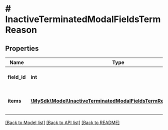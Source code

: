 # # InactiveTerminatedModalFieldsTermReason

## Properties

Name | Type | Description | Notes
------------ | ------------- | ------------- | -------------
**field_id** | **int** | ID of the termination reason field | [optional]
**items** | [**\MySdk\Model\InactiveTerminatedModalFieldsTermReasonItemsInner[]**](InactiveTerminatedModalFieldsTermReasonItemsInner.md) | List of termination reason options | [optional]

[[Back to Model list]](../../README.md#models) [[Back to API list]](../../README.md#endpoints) [[Back to README]](../../README.md)
